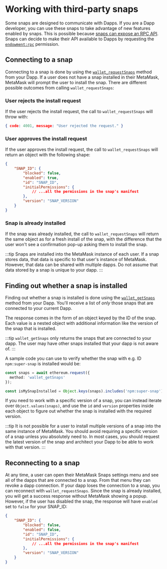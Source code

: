 # Working with third-party snaps

Some snaps are designed to communicate with Dapps. If you are a Dapp developer, you can use these snaps to take advantage of new features enabled by snaps. This is possible because [snaps can expose an RPC API](../reference/exports.md#onrpcrequest). Snaps can decide to make their API available to Dapps by requesting the [`endowment:rpc`](../reference/permissions.md#endowmentrpc) permission.

## Connecting to a snap

Connecting to a snap is done by using the [`wallet_requestSnaps`](../reference/rpc-api.md#wallet_requestsnaps) method from your Dapp. If a user does not have a snap installed in their MetaMask, MetaMask will prompt the user to install the snap. There are different possible outcomes from calling `wallet_requestSnaps`:


### User rejects the install request

If the user rejects the install request, the call to `wallet_requestSnaps` will throw with:

```json
{ code: 4001, message: "User rejected the request." }
```

### User approves the install request

If the user approves the install request, the call to `wallet_requestSnaps` will return an object with the following shape:

```json
{
    "SNAP_ID": {
        "blocked": false,
        "enabled": true,
        "id": "SNAP_ID",
        "initialPermissions": {
            // ...all the permissions in the snap's manifest
        },
        "version": "SNAP_VERSION"
    }
}
```

### Snap is already installed

If the snap was already installed, the call to `wallet_requestSnaps` will return the same object as for a fresh install of the snap, with the difference that the user won't see a confirmation pop-up asking them to install the snap.

:::tip
Snaps are installed into the MetaMask instance of each user. If a snap stores data, that data is specific to that user's instance of MetaMask. However, that data can be shared with multiple dapps. Do not assume that data stored by a snap is unique to your dapp. 
:::

## Finding out whether a snap is installed

Finding out whether a snap is installed is done using the [`wallet_getSnaps`](../reference/rpc-api.md#wallet_getsnaps) method from your Dapp. You'll receive a list of _only_ those snaps that are connected to your current Dapp.

The response comes in the form of an object keyed by the ID of the snap. Each value is a nested object with additional information like the version of the snap that is installed.

:::tip
`wallet_getSnaps` only returns the snaps that are connected to your dapp. The user may have other snaps installed that your dapp is not aware of. 
:::

A sample code you can use to verify whether the snap with e.g. ID `npm:super-snap` is installed would be:

```ts
const snaps = await ethereum.request({
  method: 'wallet_getSnaps'
});

const isMySnapInstalled = Object.keys(snaps).includes('npm:super-snap');
```

If you need to work with a specific version of a snap, you can instead iterate over `Object.values(snaps)`, and use the `id` and `version` properties inside each object to figure out whether the snap is installed with the required version.

:::tip
It is not possible for a user to install multiple versions of a snap into the same instance of MetaMask. You should avoid requiring a specific version of a snap unless you absolutely need to. In most cases, you should request the latest version of the snap and architect your Dapp to be able to work with that version. 
:::

## Reconnecting to a snap

At any time, a user can open their MetaMask Snaps settings menu and see all of the dapps that are connected to a snap. From that menu they can revoke a dapp connection. If your dapp loses the connection to a snap, you can reconnect with `wallet_requestSnaps`. Since the snap is already installed, you will get a success response without MetaMask showing a popup. However, if the user has disabled the snap, the response will have `enabled` set to `false` for your SNAP_ID:

```json
{
    "SNAP_ID": {
        "blocked": false,
        "enabled": false,
        "id": "SNAP_ID",
        "initialPermissions": {
            // ...all the permissions in the snap's manifest
        },
        "version": "SNAP_VERSION"
    }
}
```
